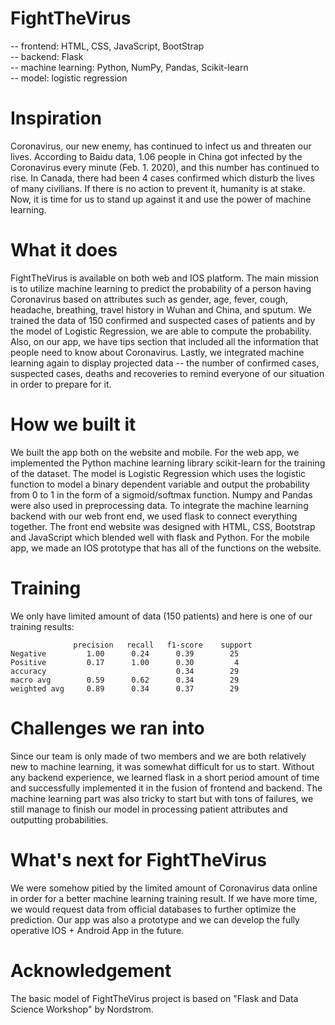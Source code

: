 # FightTheVirus 
-- frontend: HTML, CSS, JavaScript, BootStrap   
-- backend: Flask   
-- machine learning: Python, NumPy, Pandas, Scikit-learn  
-- model: logistic regression  

# Inspiration
Coronavirus, our new enemy, has continued to infect us and threaten our lives. According to Baidu data, 1.06 people in China got infected by the Coronavirus every minute (Feb. 1. 2020), and this number has continued to rise. In Canada, there had been 4 cases confirmed which disturb the lives of many civilians. If there is no action to prevent it, humanity is at stake. Now, it is time for us to stand up against it and use the power of machine learning.

# What it does
FightTheVirus is available on both web and IOS platform. The main mission is to utilize machine learning to predict the probability of a person having Coronavirus based on attributes such as gender, age, fever, cough, headache, breathing, travel history in Wuhan and China, and sputum. We trained the data of 150 confirmed and suspected cases of patients and by the model of Logistic Regression, we are able to compute the probability. Also, on our app, we have tips section that included all the information that people need to know about Coronavirus. Lastly, we integrated machine learning again to display projected data -- the number of confirmed cases, suspected cases, deaths and recoveries to remind everyone of our situation in order to prepare for it.

# How we built it
We built the app both on the website and mobile. For the web app, we implemented the Python machine learning library scikit-learn for the training of the dataset. The model is Logistic Regression which uses the logistic function to model a binary dependent variable and output the probability from 0 to 1 in the form of a sigmoid/softmax function. Numpy and Pandas were also used in preprocessing data. To integrate the machine learning backend with our web front end, we used flask to connect everything together. The front end website was designed with HTML, CSS, Bootstrap and JavaScript which blended well with flask and Python. For the mobile app, we made an IOS prototype that has all of the functions on the website.

# Training
We only have limited amount of data (150 patients) and here is one of our training results:

                  precision   recall   f1-score    support
    Negative         1.00      0.24      0.39        25
    Positive         0.17      1.00      0.30         4
    accuracy                             0.34        29
    macro avg        0.59      0.62      0.34        29
    weighted avg     0.89      0.34      0.37        29

# Challenges we ran into
Since our team is only made of two members and we are both relatively new to machine learning, it was somewhat difficult for us to start. Without any backend experience, we learned flask in a short period amount of time and successfully implemented it in the fusion of frontend and backend. The machine learning part was also tricky to start but with tons of failures, we still manage to finish our model in processing patient attributes and outputting probabilities.

# What's next for FightTheVirus
We were somehow pitied by the limited amount of Coronavirus data online in order for a better machine learning training result. If we have more time, we would request data from official databases to further optimize the prediction. Our app was also a prototype and we can develop the fully operative IOS + Android App in the future.

# Acknowledgement
The basic model of FightTheVirus project is based on "Flask and Data Science Workshop" by Nordstrom.
